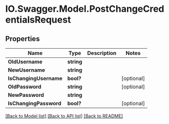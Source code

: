# IO.Swagger.Model.PostChangeCredentialsRequest
## Properties

Name | Type | Description | Notes
------------ | ------------- | ------------- | -------------
**OldUsername** | **string** |  | 
**NewUsername** | **string** |  | 
**IsChangingUsername** | **bool?** |  | [optional] 
**OldPassword** | **string** |  | [optional] 
**NewPassword** | **string** |  | 
**IsChangingPassword** | **bool?** |  | [optional] 

[[Back to Model list]](../README.md#documentation-for-models) [[Back to API list]](../README.md#documentation-for-api-endpoints) [[Back to README]](../README.md)

